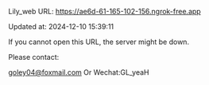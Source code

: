 Lily_web URL: https://ae6d-61-165-102-156.ngrok-free.app

Updated at: 2024-12-10 15:39:11

If you cannot open this URL, the server might be down.

Please contact: 

goley04@foxmail.com Or Wechat:GL_yeaH